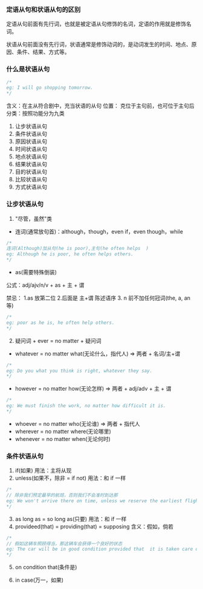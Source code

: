 ### 定语从句和状语从句的区别

定语从句前面有先行词，也就是被定语从句修饰的名词，定语的作用就是修饰名词。

状语从句前面没有先行词，状语通常是修饰动词的，是动词发生的时间、地点、原因、条件、结果、方式等。

### 什么是状语从句

```js
/*
eg: I will go shopping tomorrow.
*/
```

含义：在主从符合剧中，充当状语的从句
位置： 克位于主句前，也可位于主句后
分类：按照功能分为九类

1. 让步状语从句
2. 条件状语从句
3. 原因状语从句
4. 时间状语从句
5. 地点状语从句
6. 结果状语从句
7. 目的状语从句
8. 比较状语从句
9. 方式状语从句

### 让步状语从句

1. "尽管，虽然"类

- 连词(通常放句首)：although，though，even if，even though，while

```js
/*
连词(Although)加从句(he is poor),主句(he often helps  )
eg: Although he is poor, he often helps others.
*/
```

- as(需要特殊倒装)

公式：adj/ajv/n/v + as + 主 + 谓

禁忌： 1.as 放第二位 2.后面是 主+谓 陈述语序 3. n 前不加任何冠词(the, a, an 等)

```js
/*
eg: poor as he is, he often help others.
*/
```

2. 疑问词 + ever = no matter + 疑问词

- whatever = no matter what(无论什么，指代人) => 两者 + 名词/主+谓

```js
/*
eg: Do you what you think is right, whatever they say. 
*/
```

- however = no matter how(无论怎样) => 两者 + adj/adv + 主 + 谓

```js
/*
eg: We must finish the work, no matter how difficult it is.
*/
```

- whoever = no matter who(无论谁) => 两者 + 指代人
- wherever = no matter where(无论哪里)
- whenever = no matter when(无论何时)

### 条件状语从句

1. if(如果)
   用法：主将从现
2. unless(如果不，除非 = if not)
   用法：和 if 一样

```js
/*
// 除非我们预定最早的航班，否则我们不会准时到达那
eg: We won't arrive there on time, unless we reserve the earliest flight.
*/
```

3. as long as = so long as(只要)
   用法：和 if 一样
4. provideed(that) = providing(that) = supposing
   含义：假如，倘若

```js
/*
// 假如这辆车照顾得当，那这辆车会获得一个良好的状态
eg: The car will be in good condition provided that  it is taken care of carefully.
*/
```

5. on condition that(条件是)

6. in case(万一，如果)
